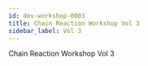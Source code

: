 ```yaml
---
id: dev-workshop-0003
title: Chain Reaction Workshop Vol 3
sidebar_label: Vol 3
---
```


Chain Reaction Workshop Vol 3


